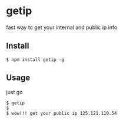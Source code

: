 # getip
fast way to get your internal and public ip info

## Install

```console
$ npm install getip -g
```

## Usage

just go

```console
$ getip
$
$ wow!!! get your public ip 125.121.110.54
```